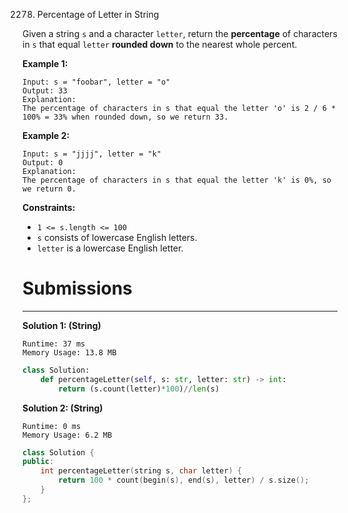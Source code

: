 2278. Percentage of Letter in String

Given a string `s` and a character `letter`, return the **percentage** of characters in `s` that equal `letter` **rounded down** to the nearest whole percent.

 

**Example 1:**
```
Input: s = "foobar", letter = "o"
Output: 33
Explanation:
The percentage of characters in s that equal the letter 'o' is 2 / 6 * 100% = 33% when rounded down, so we return 33.
```

**Example 2:**
```
Input: s = "jjjj", letter = "k"
Output: 0
Explanation:
The percentage of characters in s that equal the letter 'k' is 0%, so we return 0.
```

**Constraints:**

* `1 <= s.length <= 100`
* `s` consists of lowercase English letters.
* `letter` is a lowercase English letter.

# Submissions
---
**Solution 1: (String)**
```
Runtime: 37 ms
Memory Usage: 13.8 MB
```
```python
class Solution:
    def percentageLetter(self, s: str, letter: str) -> int:
        return (s.count(letter)*100)//len(s)
```

**Solution 2: (String)**
```
Runtime: 0 ms
Memory Usage: 6.2 MB
```
```c++
class Solution {
public:
    int percentageLetter(string s, char letter) {
        return 100 * count(begin(s), end(s), letter) / s.size();
    }
};
```
